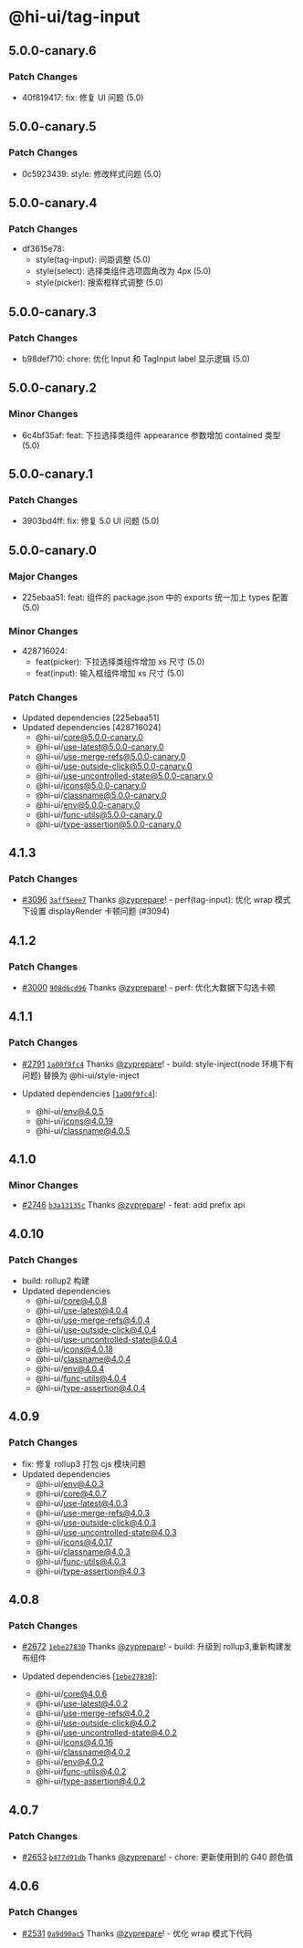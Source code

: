 # @hi-ui/tag-input

## 5.0.0-canary.6

### Patch Changes

- 40f819417: fix: 修复 UI 问题 (5.0)

## 5.0.0-canary.5

### Patch Changes

- 0c5923439: style: 修改样式问题 (5.0)

## 5.0.0-canary.4

### Patch Changes

- df3615e78: <br>
  - style(tag-input): 间距调整 (5.0)
  - style(select): 选择类组件选项圆角改为 4px (5.0)
  - style(picker): 搜索框样式调整 (5.0)

## 5.0.0-canary.3

### Patch Changes

- b98def710: chore: 优化 Input 和 TagInput label 显示逻辑 (5.0)

## 5.0.0-canary.2

### Minor Changes

- 6c4bf35af: feat: 下拉选择类组件 appearance 参数增加 contained 类型 (5.0)

## 5.0.0-canary.1

### Patch Changes

- 3903bd4ff: fix: 修复 5.0 UI 问题 (5.0)

## 5.0.0-canary.0

### Major Changes

- 225ebaa51: feat: 组件的 package.json 中的 exports 统一加上 types 配置 (5.0)

### Minor Changes

- 428716024: <br>
  - feat(picker): 下拉选择类组件增加 xs 尺寸 (5.0)
  - feat(input): 输入框组件增加 xs 尺寸 (5.0)

### Patch Changes

- Updated dependencies [225ebaa51]
- Updated dependencies [428716024]
  - @hi-ui/core@5.0.0-canary.0
  - @hi-ui/use-latest@5.0.0-canary.0
  - @hi-ui/use-merge-refs@5.0.0-canary.0
  - @hi-ui/use-outside-click@5.0.0-canary.0
  - @hi-ui/use-uncontrolled-state@5.0.0-canary.0
  - @hi-ui/icons@5.0.0-canary.0
  - @hi-ui/classname@5.0.0-canary.0
  - @hi-ui/env@5.0.0-canary.0
  - @hi-ui/func-utils@5.0.0-canary.0
  - @hi-ui/type-assertion@5.0.0-canary.0

## 4.1.3

### Patch Changes

- [#3096](https://github.com/XiaoMi/hiui/pull/3096) [`3aff5eee7`](https://github.com/XiaoMi/hiui/commit/3aff5eee7ab4e1734fa2800d5154e8ebe24bbe00) Thanks [@zyprepare](https://github.com/zyprepare)! - perf(tag-input): 优化 wrap 模式下设置 displayRender 卡顿问题 (#3094)

## 4.1.2

### Patch Changes

- [#3000](https://github.com/XiaoMi/hiui/pull/3000) [`908d6cd96`](https://github.com/XiaoMi/hiui/commit/908d6cd9657551203917230d9a91de45e65354c2) Thanks [@zyprepare](https://github.com/zyprepare)! - perf: 优化大数据下勾选卡顿

## 4.1.1

### Patch Changes

- [#2791](https://github.com/XiaoMi/hiui/pull/2791) [`1a00f9fc4`](https://github.com/XiaoMi/hiui/commit/1a00f9fc4a44619059d7852e846b54fedbd56715) Thanks [@zyprepare](https://github.com/zyprepare)! - build: style-inject(node 环境下有问题) 替换为 @hi-ui/style-inject

- Updated dependencies [[`1a00f9fc4`](https://github.com/XiaoMi/hiui/commit/1a00f9fc4a44619059d7852e846b54fedbd56715)]:
  - @hi-ui/env@4.0.5
  - @hi-ui/icons@4.0.19
  - @hi-ui/classname@4.0.5

## 4.1.0

### Minor Changes

- [#2746](https://github.com/XiaoMi/hiui/pull/2746) [`b3a13135c`](https://github.com/XiaoMi/hiui/commit/b3a13135c77e75291d5864ff7fcf63ddb2ff46b8) Thanks [@zyprepare](https://github.com/zyprepare)! - feat: add prefix api

## 4.0.10

### Patch Changes

- build: rollup2 构建
- Updated dependencies
  - @hi-ui/core@4.0.8
  - @hi-ui/use-latest@4.0.4
  - @hi-ui/use-merge-refs@4.0.4
  - @hi-ui/use-outside-click@4.0.4
  - @hi-ui/use-uncontrolled-state@4.0.4
  - @hi-ui/icons@4.0.18
  - @hi-ui/classname@4.0.4
  - @hi-ui/env@4.0.4
  - @hi-ui/func-utils@4.0.4
  - @hi-ui/type-assertion@4.0.4

## 4.0.9

### Patch Changes

- fix: 修复 rollup3 打包 cjs 模块问题
- Updated dependencies
  - @hi-ui/env@4.0.3
  - @hi-ui/core@4.0.7
  - @hi-ui/use-latest@4.0.3
  - @hi-ui/use-merge-refs@4.0.3
  - @hi-ui/use-outside-click@4.0.3
  - @hi-ui/use-uncontrolled-state@4.0.3
  - @hi-ui/icons@4.0.17
  - @hi-ui/classname@4.0.3
  - @hi-ui/func-utils@4.0.3
  - @hi-ui/type-assertion@4.0.3

## 4.0.8

### Patch Changes

- [#2672](https://github.com/XiaoMi/hiui/pull/2672) [`1ebe27830`](https://github.com/XiaoMi/hiui/commit/1ebe2783098b3a8cd980bd10076d67635463800e) Thanks [@zyprepare](https://github.com/zyprepare)! - build: 升级到 rollup3,重新构建发布组件

- Updated dependencies [[`1ebe27830`](https://github.com/XiaoMi/hiui/commit/1ebe2783098b3a8cd980bd10076d67635463800e)]:
  - @hi-ui/core@4.0.6
  - @hi-ui/use-latest@4.0.2
  - @hi-ui/use-merge-refs@4.0.2
  - @hi-ui/use-outside-click@4.0.2
  - @hi-ui/use-uncontrolled-state@4.0.2
  - @hi-ui/icons@4.0.16
  - @hi-ui/classname@4.0.2
  - @hi-ui/env@4.0.2
  - @hi-ui/func-utils@4.0.2
  - @hi-ui/type-assertion@4.0.2

## 4.0.7

### Patch Changes

- [#2653](https://github.com/XiaoMi/hiui/pull/2653) [`b477d91db`](https://github.com/XiaoMi/hiui/commit/b477d91db15bbc92c8712a9a771af5b332779315) Thanks [@zyprepare](https://github.com/zyprepare)! - chore: 更新使用到的 G40 颜色值

## 4.0.6

### Patch Changes

- [#2531](https://github.com/XiaoMi/hiui/pull/2531) [`0a9d90ac5`](https://github.com/XiaoMi/hiui/commit/0a9d90ac53bdf66aa2b83b698b58d2cdeb98d912) Thanks [@zyprepare](https://github.com/zyprepare)! - 优化 wrap 模式下代码

